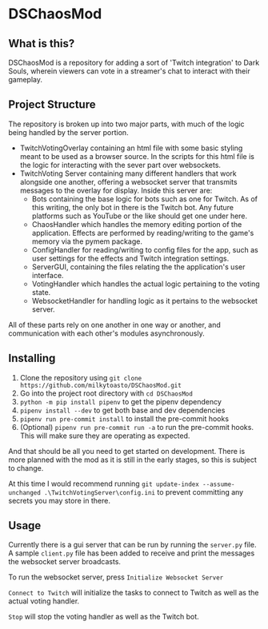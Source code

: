 # DSChaosMod

## What is this?

DSChaosMod is a repository for adding a sort of 'Twitch integration' to Dark Souls, wherein viewers can vote in a streamer's chat to interact with their gameplay.

## Project Structure

The repository is broken up into two major parts, with much of the logic being handled by the server portion.

- TwitchVotingOverlay containing an html file with some basic styling meant to be used as a browser source. In the scripts for this html file is the logic for interacting with the sever part over websockets.
- TwitchVoting Server containing many different handlers that work alongside one another, offering a websocket server that transmits messages to the overlay for display. Inside this server are:
  - Bots containing the base logic for bots such as one for Twitch. As of this writing, the only bot in there is the Twitch bot. Any future platforms such as YouTube or the like should get one under here.
  - ChaosHandler which handles the memory editing portion of the application. Effects are performed by reading/writing to the game's memory via the pymem package.
  - ConfigHandler for reading/writing to config files for the app, such as user settings for the effects and Twitch integration settings.
  - ServerGUI, containing the files relating the the application's user interface.
  - VotingHandler which handles the actual logic pertaining to the voting state.
  - WebsocketHandler for handling logic as it pertains to the websocket server.
  
All of these parts rely on one another in one way or another, and communication with each other's modules asynchronously.

## Installing

1. Clone the repository using `git clone https://github.com/milkytoasto/DSChaosMod.git`
2. Go into the project root directory with `cd DSChaosMod`
3. `python -m pip install pipenv` to get the pipenv dependency
4. `pipenv install --dev` to get both base and dev dependencies
5. `pipenv run pre-commit install` to install the pre-commit hooks
6. (Optional) `pipenv run pre-commit run -a` to run the pre-commit hooks. This will make sure they are operating as expected.

And that should be all you need to get started on development. There is more planned with the mod as it is still in the early stages, so this is subject to change.

At this time I would recommend running `git update-index --assume-unchanged .\TwitchVotingServer\config.ini` to prevent committing any secrets you may store in there.

## Usage

Currently there is a gui server that can be run by running the `server.py` file. A sample `client.py` file has been added to receive and print the messages the websocket server broadcasts.

To run the websocket server, press `Initialize Websocket Server`

`Connect to Twitch` will initialize the tasks to connect to Twitch as well as the actual voting handler.

`Stop` will stop the voting handler as well as the Twitch bot.
